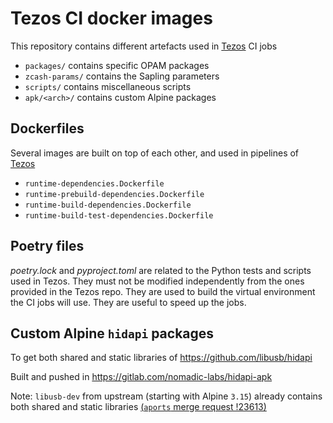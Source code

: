 # Tezos CI docker images

This repository contains different artefacts used in [Tezos](https://gitlab.com/tezos/tezos) CI jobs

- `packages/` contains specific OPAM packages
- `zcash-params/` contains the Sapling parameters
- `scripts/` contains miscellaneous scripts
- `apk/<arch>/` contains custom Alpine packages

## Dockerfiles

Several images are built on top of each other, and used in pipelines of [Tezos](https://gitlab.com/tezos/tezos)

- `runtime-dependencies.Dockerfile`
- `runtime-prebuild-dependencies.Dockerfile`
- `runtime-build-dependencies.Dockerfile`
- `runtime-build-test-dependencies.Dockerfile`

## Poetry files

*poetry.lock* and *pyproject.toml* are related to the Python tests and scripts used in Tezos. They
must not be modified independently from the ones provided in the Tezos repo. They are used to build
the virtual environment the CI jobs will use. They are useful to speed up the jobs.

## Custom Alpine `hidapi` packages

To get both shared and static libraries of https://github.com/libusb/hidapi

Built and pushed in https://gitlab.com/nomadic-labs/hidapi-apk

Note: `libusb-dev` from upstream (starting with Alpine `3.15`) already contains both shared and static libraries
[(`aports` merge request !23613)](https://gitlab.alpinelinux.org/alpine/aports/-/merge_requests/23613)
